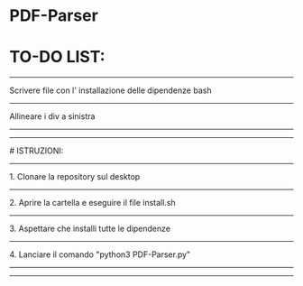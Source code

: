 # PDF-Parser

# TO-DO LIST:
<hr>
Scrivere file con l' installazione delle dipendenze bash
<hr>
Allineare i div a sinistra
<hr>
<hr>
# ISTRUZIONI:
<hr>
1. Clonare la repository sul desktop
<hr>
2. Aprire la cartella e eseguire il file install.sh
<hr>
3. Aspettare che installi tutte le dipendenze
<hr>
4. Lanciare il comando "python3 PDF-Parser.py"
<hr>
<hr>


